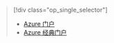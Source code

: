> [!div class="op_single_selector"]
> * [Azure 门户](../articles/storage/storage-create-storage-account.md)
> * [Azure 经典门户](../articles/storage/storage-create-storage-account-classic-portal.md)
> 
> 



<!--HONumber=Nov16_HO2-->


